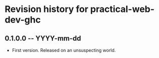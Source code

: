 # Revision history for practical-web-dev-ghc

## 0.1.0.0 -- YYYY-mm-dd

* First version. Released on an unsuspecting world.
